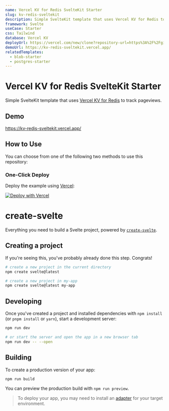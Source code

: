 ```yaml
---
name: Vercel KV for Redis SvelteKit Starter
slug: kv-redis-sveltekit
description: Simple SvelteKit template that uses Vercel KV for Redis to track pageviews.
framework: Svelte
useCase: Starter
css: Tailwind
database: Vercel KV
deployUrl: https://vercel.com/new/clone?repository-url=https%3A%2F%2Fgithub.com%2Fvercel%2Fexamples%2Ftree%2Fmain%2Fstorage%2Fkv-redis-sveltekit&project-name=kv-redis-sveltekit&repository-name=kv-redis-sveltekit&demo-title=Vercel%20KV%20for%20Redis%20SvelteKit%20Starter&demo-description=Simple%20Svelte%20template%20that%20uses%20Vercel%20KV%20for%20Redis%20to%20track%20pageviews.&demo-url=https%3A%2F%2Fkv-redis-sveltekit.vercel.app%2F&demo-image=https%3A%2F%2Fkv-redis-sveltekit.vercel.app%2Fopengraph-image.png&stores=%5B%7B"type"%3A"kv"%7D%5D
demoUrl: https://kv-redis-sveltekit.vercel.app/
relatedTemplates:
  - blob-starter
  - postgres-starter
---
```


# Vercel KV for Redis SvelteKit Starter

Simple SvelteKit template that uses [Vercel KV for Redis](https://vercel.com/kv) to track pageviews.

## Demo

https://kv-redis-sveltekit.vercel.app/

## How to Use

You can choose from one of the following two methods to use this repository:

### One-Click Deploy

Deploy the example using [Vercel](https://vercel.com?utm_source=github&utm_medium=readme&utm_campaign=vercel-examples):

[![Deploy with Vercel](https://vercel.com/button)](https://vercel.com/new/clone?repository-url=https%3A%2F%2Fgithub.com%2Fvercel%2Fexamples%2Ftree%2Fmain%2Fstorage%2Fkv-redis-sveltekit&project-name=kv-redis-sveltekit&repository-name=kv-redis-sveltekit&demo-title=Vercel%20KV%20for%20Redis%20Svelte%20Starter&demo-description=Simple%20SvelteKit%20template%20that%20uses%20Vercel%20KV%20for%20Redis%20to%20track%20pageviews.&demo-url=https%3A%2F%2Fkv-redis-sveltekit.vercel.app%2F&demo-image=https%3A%2F%2Fkv-redis-sveltekit.vercel.app%2Fopengraph-image.png&stores=%5B%7B"type"%3A"kv"%7D%5D)

# create-svelte

Everything you need to build a Svelte project, powered by [`create-svelte`](https://github.com/sveltejs/kit/tree/master/packages/create-svelte).

## Creating a project

If you're seeing this, you've probably already done this step. Congrats!

```bash
# create a new project in the current directory
npm create svelte@latest

# create a new project in my-app
npm create svelte@latest my-app
```

## Developing

Once you've created a project and installed dependencies with `npm install` (or `pnpm install` or `yarn`), start a development server:

```bash
npm run dev

# or start the server and open the app in a new browser tab
npm run dev -- --open
```

## Building

To create a production version of your app:

```bash
npm run build
```

You can preview the production build with `npm run preview`.

> To deploy your app, you may need to install an [adapter](https://kit.svelte.dev/docs/adapters) for your target environment.
